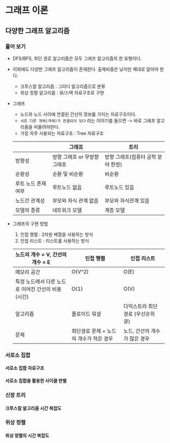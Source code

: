 # 그래프 이론

## 다양한 그래프 알고리즘

### 훑어 보기

* DFS/BFS, 최단 경로 알고리즘은 모두 그래프 알고리즘의 한 유형이다.
* 이외에도 다양한 그래프 알고리즘이 존재한다. 출제비중은 낮지만 제대로 알아야 한다.
    * 크루스칼 알고리즘 : 그리디 알고리즘으로 분류
    * 위상 정렬 알고리즘 : 큐/스택 자료구조로 구현 
    

* 그래프
    * 노드와 노드 사이에 연결된 간선의 정보를 가지는 자료구조이다.
    * `서로 다른 개체(객체)가 연결되어 있다` 라는 이야기를 들으면 -> 바로 그래프 알고리즘을 떠올려야한다.
    * 가장 자주 사용되는 자료구조 : Tree 자료구조
    
  | |그래프|트리|
  |---|---|---|
  |방향성|방향 그래프 or 무방향 그래프|방향 그래프(컴퓨터 공학 분야 한정)|
  |순환성|순환 및 비순환|비순환|
  |루트 노드 존재 여부|루트노드 없음|루트노드 있음|
  |노드간 관계성|부모와 자식 관계 없음|부모와 자식관계 있음|
  |모델의 종류|네트워크 모델|계층 모델|


* 그래프의 구현 방법
    1. 인접 행렬 : 2차원 배열을 사용하는 방식
    2. 인접 리스트 : 리스트를 사용하는 방식
    
  |노드의 개수 = V, 간선의 개수 = E|인접 행렬|인접 리스트|
  |---|---|---|
  |메모리 공간|O(V^2)|O(E)|
  |특정 노드에서 다른 노드로 이어진 간선의 비용(시간)|O(1)|O(V)|
  |알고리즘|플로이드 워셜|다익스트라 최단 경로 (우선순위 큐)|
  |문제|최단경로 문제 + 노드의 개수가 적은 경우|노드, 간선의 개수가 많은 경우|

### 서로소 집합

#### 서로소 집합 자료구조

#### 서로소 집합을 활용한 사이클 판별

### 신장 트리

#### 크루스칼 알고리즘 시간 복잡도

### 위상 정렬

#### 위상 정렬의 시간 복잡도

